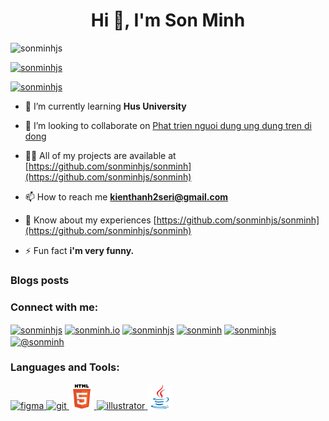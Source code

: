 <h1 align="center">Hi 👋, I'm Son Minh</h1>

<p align="left"> <img src="https://komarev.com/ghpvc/?username=sonminhjs&label=Profile%20views&color=0e75b6&style=flat" alt="sonminhjs" /> </p>

<p align="left"> <a href="https://github.com/ryo-ma/github-profile-trophy"><img src="https://github-profile-trophy.vercel.app/?username=sonminhjs" alt="sonminhjs" /></a> </p>

<p align="left"> <a href="https://twitter.com/sonminhjs" target="blank"><img src="https://img.shields.io/twitter/follow/sonminhjs?logo=twitter&style=for-the-badge" alt="sonminhjs" /></a> </p>

- 🌱 I’m currently learning **Hus University**

- 👯 I’m looking to collaborate on [Phat trien nguoi dung ung dung tren di dong](https://github.com/sonminhjs/sonminh)

- 👨‍💻 All of my projects are available at [https://github.com/sonminhjs/sonminh](https://github.com/sonminhjs/sonminh)

- 📫 How to reach me **kienthanh2seri@gmail.com**

- 📄 Know about my experiences [https://github.com/sonminhjs/sonminh](https://github.com/sonminhjs/sonminh)

- ⚡ Fun fact **i'm very funny.**

### Blogs posts
<!-- BLOG-POST-LIST:START -->
<!-- BLOG-POST-LIST:END -->

<h3 align="left">Connect with me:</h3>
<p align="left">
<a href="https://codepen.io/sonminhjs" target="blank"><img align="center" src="https://raw.githubusercontent.com/rahuldkjain/github-profile-readme-generator/master/src/images/icons/Social/codepen.svg" alt="sonminhjs" height="30" width="40" /></a>
<a href="https://dev.to/sonminh.io" target="blank"><img align="center" src="https://cdn.jsdelivr.net/npm/simple-icons@3.0.1/icons/dev-dot-to.svg" alt="sonminh.io" height="30" width="40" /></a>
<a href="https://www.youtube.com/c/sonminhjs" target="blank"><img align="center" src="https://raw.githubusercontent.com/rahuldkjain/github-profile-readme-generator/master/src/images/icons/Social/youtube.svg" alt="sonminhjs" height="30" width="40" /></a>
<a href="https://www.codechef.com/users/sonminh" target="blank"><img align="center" src="https://cdn.jsdelivr.net/npm/simple-icons@3.1.0/icons/codechef.svg" alt="sonminh" height="30" width="40" /></a>
<a href="https://www.leetcode.com/sonminhjs" target="blank"><img align="center" src="https://raw.githubusercontent.com/rahuldkjain/github-profile-readme-generator/master/src/images/icons/Social/leet-code.svg" alt="sonminhjs" height="30" width="40" /></a>
<a href="https://www.hackerearth.com/@sonminh" target="blank"><img align="center" src="https://raw.githubusercontent.com/rahuldkjain/github-profile-readme-generator/master/src/images/icons/Social/hackerearth.svg" alt="@sonminh" height="30" width="40" /></a>
</p>

<h3 align="left">Languages and Tools:</h3>
<p align="left"> <a href="https://www.figma.com/" target="_blank"> <img src="https://www.vectorlogo.zone/logos/figma/figma-icon.svg" alt="figma" width="40" height="40"/> </a> <a href="https://git-scm.com/" target="_blank"> <img src="https://www.vectorlogo.zone/logos/git-scm/git-scm-icon.svg" alt="git" width="40" height="40"/> </a> <a href="https://www.w3.org/html/" target="_blank"> <img src="https://raw.githubusercontent.com/devicons/devicon/master/icons/html5/html5-original-wordmark.svg" alt="html5" width="40" height="40"/> </a> <a href="https://www.adobe.com/in/products/illustrator.html" target="_blank"> <img src="https://www.vectorlogo.zone/logos/adobe_illustrator/adobe_illustrator-icon.svg" alt="illustrator" width="40" height="40"/> </a> <a href="https://www.java.com" target="_blank"> <img src="https://raw.githubusercontent.com/devicons/devicon/master/icons/java/java-original.svg" alt="java" width="40" height="40"/> </a>  </p>
